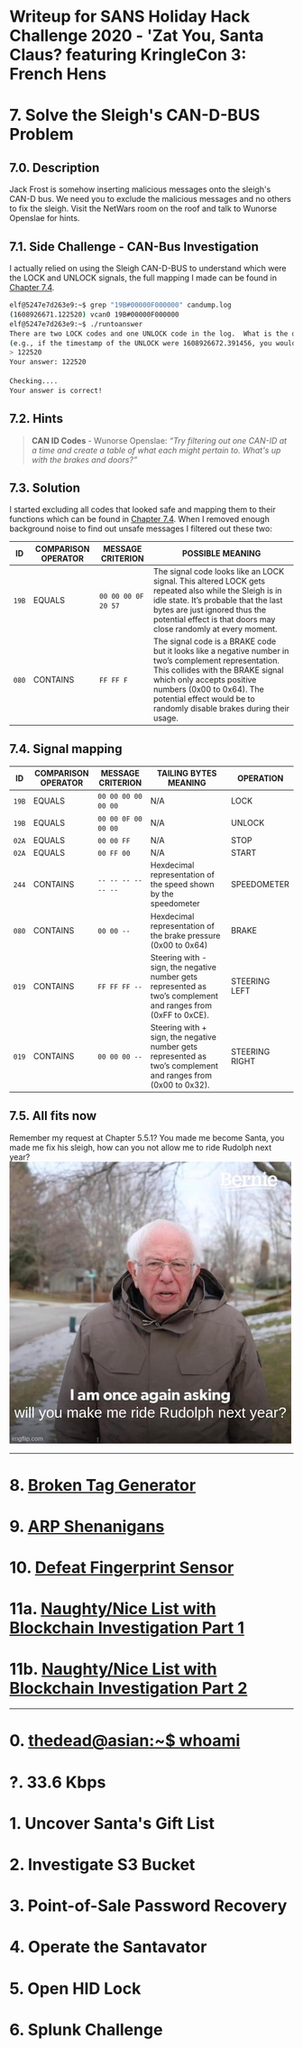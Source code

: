 # Writeup for SANS Holiday Hack Challenge 2020 - 'Zat You, Santa Claus? featuring KringleCon 3: French Hens
# 7. Solve the Sleigh's CAN-D-BUS Problem
## 7.0. Description
Jack Frost is somehow inserting malicious messages onto the sleigh's CAN-D bus. We need you to exclude the malicious messages and no others to fix the sleigh. Visit the NetWars room on the roof and talk to Wunorse Openslae for hints.
## 7.1. Side Challenge - CAN-Bus Investigation
I actually relied on using the Sleigh CAN-D-BUS to understand which were the LOCK and UNLOCK signals, the full mapping I made can be found in [Chapter 7.4](#74-signal-mapping).
```bash
elf@5247e7d263e9:~$ grep "19B#00000F000000" candump.log 
(1608926671.122520) vcan0 19B#00000F000000
elf@5247e7d263e9:~$ ./runtoanswer 
There are two LOCK codes and one UNLOCK code in the log.  What is the decimal portion of the UNLOCK timestamp?
(e.g., if the timestamp of the UNLOCK were 1608926672.391456, you would enter 391456.
> 122520
Your answer: 122520

Checking....
Your answer is correct!
```
## 7.2. Hints
> **CAN ID Codes** - Wunorse Openslae: *“Try filtering out one CAN-ID at a time and create a table of what each might pertain to. What's up with the brakes and doors?”*

## 7.3. Solution
I started excluding all codes that looked safe and mapping them to their functions whìch can be found in [Chapter 7.4](#74-signal-mapping). When I removed enough background noise to find out unsafe messages I filtered out these two:

| ID    | COMPARISON OPERATOR | MESSAGE CRITERION   | POSSIBLE MEANING                                                                                                               |
| ----- | ------------------- | ------------------- | ------------------------------------------------------------------------------------------------------------------------------ |
| `19B` | EQUALS              | `00 00 00 0F 20 57` | The signal code looks like an LOCK signal. This altered LOCK gets repeated also while the Sleigh is in idle state. It’s probable that the last bytes are just ignored thus the potential effect is that doors may close randomly at every moment. |
| `080` | CONTAINS            | `FF FF F          ` | The signal code is a BRAKE code but it looks like a negative number in two’s complement representation. This collides with the BRAKE signal which only accepts positive numbers (0x00 to 0x64). The potential effect would be to randomly disable brakes during their usage.|

## 7.4. Signal mapping
| ID    | COMPARISON OPERATOR | MESSAGE CRITERION   | TAILING BYTES MEANING                                                                                          | OPERATION     |
| ---   | ------------------- | -----------------   | -----------------------------------------------------------------------------------------------------------    | ------------- |
| `19B` | EQUALS              | `00 00 00 00 00 00` | N/A                                                                                                            | LOCK          |
| `19B` | EQUALS              | `00 00 0F 00 00 00` | N/A                                                                                                            | UNLOCK        |
| `02A` | EQUALS              | `00 00 FF         ` | N/A                                                                                                            | STOP          |
| `02A` | EQUALS              | `00 FF 00         ` | N/A                                                                                                            | START         |
| `244` | CONTAINS            | `-- -- -- -- -- --` | Hexdecimal representation of the speed shown by the speedometer                                                | SPEEDOMETER   |
| `080` | CONTAINS            | `00 00 --         ` | Hexdecimal representation of the brake pressure (0x00 to 0x64)                                                 | BRAKE         |
| `019` | CONTAINS            | `FF FF FF --      ` | Steering with - sign, the negative number gets represented as two’s complement and ranges from (0xFF to 0xCE). | STEERING LEFT |
| `019` | CONTAINS            | `00 00 00 --      ` | Steering with + sign, the negative number gets represented as two’s complement and ranges from (0x00 to 0x32). | STEERING RIGHT|

## 7.5. All fits now
Remember my request at Chapter 5.5.1? You made me become Santa, you made me fix his sleigh, how can you not allow me to ride Rudolph next year?  
![rudoplh](imgs/00_rudolph.jpeg)

---
# 8. [Broken Tag Generator](../08.%20Broken%20Tag%20Generator/README.md)
# 9. [ARP Shenanigans](../09.%20ARP%20Shenanigans/README.md)
# 10. [Defeat Fingerprint Sensor](../10.%20Defeat%20Fingerprint%20Sensor/README.md)
# 11a. [Naughty/Nice List with Blockchain Investigation Part 1](../11a.%20Naughty-Nice%20List%20with%20Blockchain%20Investigation%20Part%201/README.md)
# 11b. [Naughty/Nice List with Blockchain Investigation Part 2](../11b.%20Naughty-Nice%20List%20with%20Blockchain%20Investigation%20Part%202/README.md)

---
# 0. [thedead@asian:~$ whoami](../README.md)
# ?. 33.6 Kbps
# 1. Uncover Santa's Gift List
# 2. Investigate S3 Bucket
# 3. Point-of-Sale Password Recovery
# 4. Operate the Santavator
# 5. Open HID Lock
# 6. Splunk Challenge